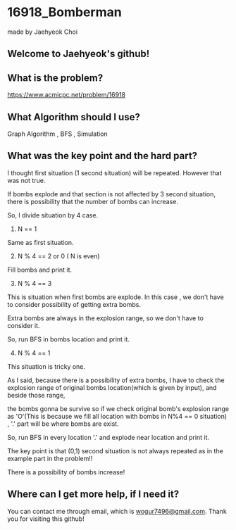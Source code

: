 # 16918_Bomberman

made by Jaehyeok Choi

## Welcome to Jaehyeok's github!

## What is the problem?

https://www.acmicpc.net/problem/16918

## What Algorithm should I use?

Graph Algorithm , BFS , Simulation

## What was the key point and the hard part?

I thought first situation (1 second situation) will be repeated. However that was not true.

If bombs explode and that section is not affected by 3 second situation, there is possibility that the number of bombs can increase.

So, I divide situation by 4 case.

1. N == 1

Same as first situation.

2. N % 4 == 2 or 0 ( N is even)

Fill bombs and print it.

3. N % 4 == 3

This is situation when first bombs are explode. In this case , we don't have to consider possibility of getting extra bombs. 

Extra bombs are always in the explosion range, so we don't have to consider it.

So, run BFS in bombs location and print it.

4. N % 4 == 1

This situation is tricky one.

As I said, because there is a possibility of extra bombs, I have to check the explosion range of original bombs location(which is given by input), and beside those range,

the bombs gonna be survive so if we check original bomb's explosion range as 'O'(This is because we fill all location with bombs in N%4 == 0 situation) , '.' part will be where bombs are exist.

So, run BFS in every location '.' and explode near location and print it.

The key point is that (0,1) second situation is not always repeated as in the example part in the problem!!

There is a possibility of bombs increase!

## Where can I get more help, if I need it?

You can contact me through email, which is wogur7496@gmail.com.
Thank you for visiting this github!
